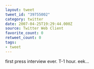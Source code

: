 ```yaml
---
layout: tweet
tweet_id: "39755002"
category: twitter
date: 2007-04-25T19:29:44.000Z
source: Twitter Web Client
favorite_count: 0
retweet_count: 0
tags:
- tweet
---
```


first press interview ever. T-1 hour.  eek...
